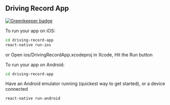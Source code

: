 ## Driving Record App

[![Greenkeeper badge](https://badges.greenkeeper.io/cikai/DrivingRecordApp.svg)](https://greenkeeper.io/)

To run your app on iOS:

```bash
cd driving-record-app
react-native run-ios
```

or Open ios/DrivingRecordApp.xcodeproj in Xcode, Hit the Run button

To run your app on Android:

```bash
cd driving-record-app
```

Have an Android emulator running (quickest way to get started), or a device connected

```bash
react-native run-android
```
